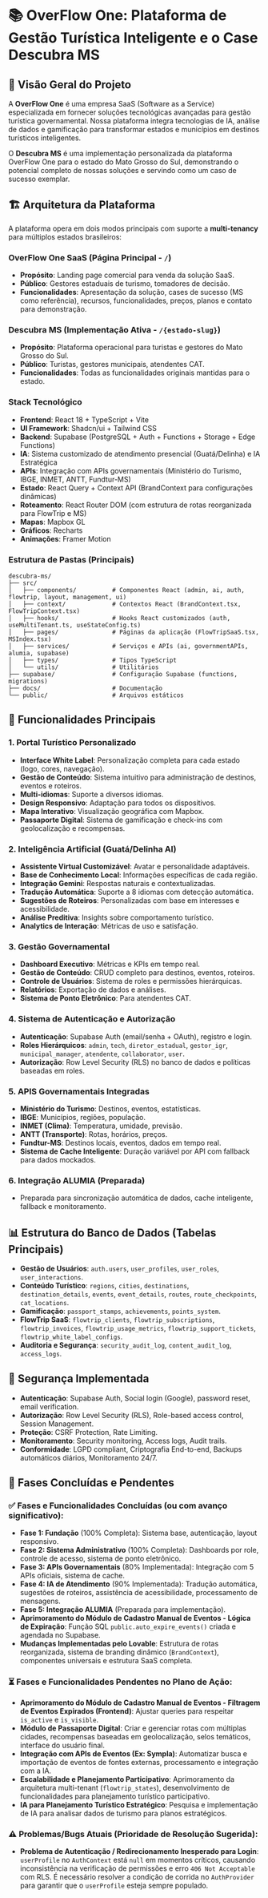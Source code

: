 # 📚 OverFlow One: Plataforma de Gestão Turística Inteligente e o Case Descubra MS

## 🎯 Visão Geral do Projeto

A **OverFlow One** é uma empresa SaaS (Software as a Service) especializada em fornecer soluções tecnológicas avançadas para gestão turística governamental. Nossa plataforma integra tecnologias de IA, análise de dados e gamificação para transformar estados e municípios em destinos turísticos inteligentes.

O **Descubra MS** é uma implementação personalizada da plataforma OverFlow One para o estado do Mato Grosso do Sul, demonstrando o potencial completo de nossas soluções e servindo como um caso de sucesso exemplar.

## 🏗️ Arquitetura da Plataforma

A plataforma opera em dois modos principais com suporte a **multi-tenancy** para múltiplos estados brasileiros:

### OverFlow One SaaS (Página Principal - `/`)
- **Propósito**: Landing page comercial para venda da solução SaaS.
- **Público**: Gestores estaduais de turismo, tomadores de decisão.
- **Funcionalidades**: Apresentação da solução, cases de sucesso (MS como referência), recursos, funcionalidades, preços, planos e contato para demonstração.

### Descubra MS (Implementação Ativa - `/{estado-slug}`)
- **Propósito**: Plataforma operacional para turistas e gestores do Mato Grosso do Sul.
- **Público**: Turistas, gestores municipais, atendentes CAT.
- **Funcionalidades**: Todas as funcionalidades originais mantidas para o estado.

### Stack Tecnológico

- **Frontend**: React 18 + TypeScript + Vite
- **UI Framework**: Shadcn/ui + Tailwind CSS
- **Backend**: Supabase (PostgreSQL + Auth + Functions + Storage + Edge Functions)
- **IA**: Sistema customizado de atendimento presencial (Guatá/Delinha) e IA Estratégica
- **APIs**: Integração com APIs governamentais (Ministério do Turismo, IBGE, INMET, ANTT, Fundtur-MS)
- **Estado**: React Query + Context API (BrandContext para configurações dinâmicas)
- **Roteamento**: React Router DOM (com estrutura de rotas reorganizada para FlowTrip e MS)
- **Mapas**: Mapbox GL
- **Gráficos**: Recharts
- **Animações**: Framer Motion

### Estrutura de Pastas (Principais)

```
descubra-ms/
├── src/
│   ├── components/          # Componentes React (admin, ai, auth, flowtrip, layout, management, ui)
│   ├── context/             # Contextos React (BrandContext.tsx, FlowTripContext.tsx)
│   ├── hooks/               # Hooks React customizados (auth, useMultiTenant.ts, useStateConfig.ts)
│   ├── pages/               # Páginas da aplicação (FlowTripSaaS.tsx, MSIndex.tsx)
│   ├── services/            # Serviços e APIs (ai, governmentAPIs, alumia, supabase)
│   ├── types/               # Tipos TypeScript
│   └── utils/               # Utilitários
├── supabase/                # Configuração Supabase (functions, migrations)
├── docs/                    # Documentação
└── public/                  # Arquivos estáticos
```

## 🎯 Funcionalidades Principais

### 1. Portal Turístico Personalizado
- **Interface White Label**: Personalização completa para cada estado (logo, cores, navegação).
- **Gestão de Conteúdo**: Sistema intuitivo para administração de destinos, eventos e roteiros.
- **Multi-idiomas**: Suporte a diversos idiomas.
- **Design Responsivo**: Adaptação para todos os dispositivos.
- **Mapa Interativo**: Visualização geográfica com Mapbox.
- **Passaporte Digital**: Sistema de gamificação e check-ins com geolocalização e recompensas.

### 2. Inteligência Artificial (Guatá/Delinha AI)
- **Assistente Virtual Customizável**: Avatar e personalidade adaptáveis.
- **Base de Conhecimento Local**: Informações específicas de cada região.
- **Integração Gemini**: Respostas naturais e contextualizadas.
- **Tradução Automática**: Suporte a 8 idiomas com detecção automática.
- **Sugestões de Roteiros**: Personalizadas com base em interesses e acessibilidade.
- **Análise Preditiva**: Insights sobre comportamento turístico.
- **Analytics de Interação**: Métricas de uso e satisfação.

### 3. Gestão Governamental
- **Dashboard Executivo**: Métricas e KPIs em tempo real.
- **Gestão de Conteúdo**: CRUD completo para destinos, eventos, roteiros.
- **Controle de Usuários**: Sistema de roles e permissões hierárquicas.
- **Relatórios**: Exportação de dados e análises.
- **Sistema de Ponto Eletrônico**: Para atendentes CAT.

### 4. Sistema de Autenticação e Autorização
- **Autenticação**: Supabase Auth (email/senha + OAuth), registro e login.
- **Roles Hierárquicos**: `admin`, `tech`, `diretor_estadual`, `gestor_igr`, `municipal_manager`, `atendente`, `collaborator`, `user`.
- **Autorização**: Row Level Security (RLS) no banco de dados e políticas baseadas em roles.

### 5. APIS Governamentais Integradas
- **Ministério do Turismo**: Destinos, eventos, estatísticas.
- **IBGE**: Municípios, regiões, população.
- **INMET (Clima)**: Temperatura, umidade, previsão.
- **ANTT (Transporte)**: Rotas, horários, preços.
- **Fundtur-MS**: Destinos locais, eventos, dados em tempo real.
- **Sistema de Cache Inteligente**: Duração variável por API com fallback para dados mockados.

### 6. Integração ALUMIA (Preparada)
- Preparada para sincronização automática de dados, cache inteligente, fallback e monitoramento.

## 📊 Estrutura do Banco de Dados (Tabelas Principais)

- **Gestão de Usuários**: `auth.users`, `user_profiles`, `user_roles`, `user_interactions`.
- **Conteúdo Turístico**: `regions`, `cities`, `destinations`, `destination_details`, `events`, `event_details`, `routes`, `route_checkpoints`, `cat_locations`.
- **Gamificação**: `passport_stamps`, `achievements`, `points_system`.
- **FlowTrip SaaS**: `flowtrip_clients`, `flowtrip_subscriptions`, `flowtrip_invoices`, `flowtrip_usage_metrics`, `flowtrip_support_tickets`, `flowtrip_white_label_configs`.
- **Auditoria e Segurança**: `security_audit_log`, `content_audit_log`, `access_logs`.

## 🔐 Segurança Implementada

- **Autenticação**: Supabase Auth, Social login (Google), password reset, email verification.
- **Autorização**: Row Level Security (RLS), Role-based access control, Session Management.
- **Proteção**: CSRF Protection, Rate Limiting.
- **Monitoramento**: Security monitoring, Access logs, Audit trails.
- **Conformidade**: LGPD compliant, Criptografia End-to-end, Backups automáticos diários, Monitoramento 24/7.

## 🚀 Fases Concluídas e Pendentes

### ✅ Fases e Funcionalidades Concluídas (ou com avanço significativo):
- **Fase 1: Fundação** (100% Completa): Sistema base, autenticação, layout responsivo.
- **Fase 2: Sistema Administrativo** (100% Completa): Dashboards por role, controle de acesso, sistema de ponto eletrônico.
- **Fase 3: APIs Governamentais** (80% Implementada): Integração com 5 APIs oficiais, sistema de cache.
- **Fase 4: IA de Atendimento** (90% Implementada): Tradução automática, sugestões de roteiros, assistência de acessibilidade, processamento de mensagens.
- **Fase 5: Integração ALUMIA** (Preparada para implementação).
- **Aprimoramento do Módulo de Cadastro Manual de Eventos - Lógica de Expiração**: Função SQL `public.auto_expire_events()` criada e agendada no Supabase.
- **Mudanças Implementadas pelo Lovable**: Estrutura de rotas reorganizada, sistema de branding dinâmico (`BrandContext`), componentes universais e estrutura SaaS completa.

### ⏳ Fases e Funcionalidades Pendentes no Plano de Ação:
- **Aprimoramento do Módulo de Cadastro Manual de Eventos - Filtragem de Eventos Expirados (Frontend)**: Ajustar queries para respeitar `is_active` e `is_visible`.
- **Módulo de Passaporte Digital**: Criar e gerenciar rotas com múltiplas cidades, recompensas baseadas em geolocalização, selos temáticos, interface do usuário final.
- **Integração com APIs de Eventos (Ex: Sympla)**: Automatizar busca e importação de eventos de fontes externas, processamento e integração com a IA.
- **Escalabilidade e Planejamento Participativo**: Aprimoramento da arquitetura multi-tenant (`flowtrip_states`), desenvolvimento de funcionalidades para planejamento turístico participativo.
- **IA para Planejamento Turístico Estratégico**: Pesquisa e implementação de IA para analisar dados de turismo para planos estratégicos.

### ⚠️ Problemas/Bugs Atuais (Prioridade de Resolução Sugerida):
- **Problema de Autenticação / Redirecionamento Inesperado para Login**: `userProfile` no `AuthContext` está `null` em momentos críticos, causando inconsistência na verificação de permissões e erro `406 Not Acceptable` com RLS. É necessário resolver a condição de corrida no `AuthProvider` para garantir que o `userProfile` esteja sempre populado. 
